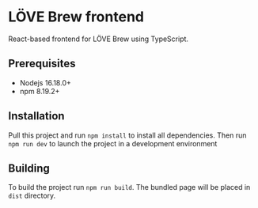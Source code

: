 # LÖVE Brew frontend

React-based frontend for LÖVE Brew using TypeScript.

## Prerequisites

- Nodejs 16.18.0+
- npm 8.19.2+

## Installation

Pull this project and run `npm install` to install all dependencies. Then run `npm run dev` to launch the project in a development environment

## Building

To build the project run `npm run build`. The bundled page will be placed in `dist` directory.
